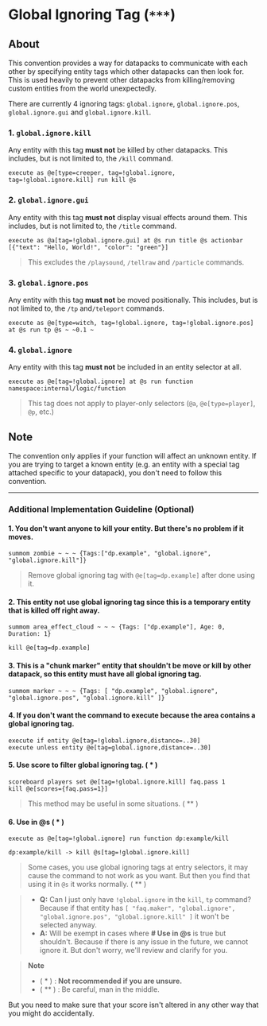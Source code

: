 # Global Ignoring Tag (`***`)

## About

This convention provides a way for datapacks to communicate with each other by specifying entity tags which other datapacks can then look for. This is used heavily to prevent other datapacks from killing/removing custom entities from the world unexpectedly.

There are currently 4 ignoring tags: `global.ignore`, `global.ignore.pos`, `global.ignore.gui` and `global.ignore.kill`.

### 1. `global.ignore.kill`

Any entity with this tag **must not** be killed by other datapacks. This includes, but is not limited to, the `/kill` command.

```mcfunction
execute as @e[type=creeper, tag=!global.ignore, tag=!global.ignore.kill] run kill @s
```

### 2. `global.ignore.gui`

Any entity with this tag **must not** display visual effects around them. This includes, but is not limited to, the `/title` command.

```mcfunction
execute as @a[tag=!global.ignore.gui] at @s run title @s actionbar [{"text": "Hello, World!", "color": "green"}]
```

> This excludes the `/playsound`, `/tellraw` and `/particle` commands.

### 3. `global.ignore.pos`

Any entity with this tag **must not** be moved positionally. This includes, but is not limited to, the `/tp` and`/teleport` commands.

```mcfunction
execute as @e[type=witch, tag=!global.ignore, tag=!global.ignore.pos] at @s run tp @s ~ ~0.1 ~
```

### 4. `global.ignore`

Any entity with this tag **must not** be included in an entity selector at all.

```mcfunction
execute as @e[tag=!global.ignore] at @s run function namespace:internal/logic/function
```

> This tag does not apply to player-only selectors (`@a`, `@e[type=player]`, `@p`, etc.)  

## Note

The convention only applies if your function will affect an unknown entity. If you are trying to target a known entity (e.g. an entity with a special tag attached specific to your datapack), you don't need to follow this convention.

--------------------

### **Additional Implementation Guideline (Optional)**

#### 1. You don't want anyone to kill your entity. But there's no problem if it moves.

```mcfunction
summom zombie ~ ~ ~ {Tags:["dp.example", "global.ignore", "global.ignore.kill"]}
```

> Remove global ignoring tag with `@e[tag=dp.example]` after done using it.

#### 2. This entity not use global ignoring tag since this is a temporary entity that is killed off right away.
```mcfunction
summom area_effect_cloud ~ ~ ~ {Tags: ["dp.example"], Age: 0, Duration: 1}

kill @e[tag=dp.example]
```

#### 3. This is a "chunk marker" entity that shouldn't be move or kill by other datapack, so this entity must have all global ignoring tag.
```mcfunction
summom marker ~ ~ ~ {Tags: [ "dp.example", "global.ignore", "global.ignore.pos", "global.ignore.kill" ]}
```

#### 4. If you don't want the command to execute because the area contains a global ignoring tag. 
```mcfunction
execute if entity @e[tag=!global.ignore,distance=..30]
execute unless entity @e[tag=global.ignore,distance=..30]
```

#### 5. Use score to filter global ignoring tag. ( * )
```mcfunction
scoreboard players set @e[tag=!global.ignore.kill] faq.pass 1
kill @e[scores={faq.pass=1}]
```

> This method may be useful in some situations. ( ** )

#### 6. Use in @s ( * )

```mcfunction
execute as @e[tag=!global.ignore] run function dp:example/kill

dp:example/kill -> kill @s[tag=!global.ignore.kill]
```

> Some cases, you use global ignoring tags at entry selectors, it may cause the command to not work as you want. But then you find that using it in `@s` it works normally. ( ** )


> - **Q:** Can I just only have `!global.ignore` in the `kill`, `tp` command? Because if that entity has `[ "faq.maker", "global.ignore", "global.ignore.pos", "global.ignore.kill" ]` it won't be selected anyway. 
> - **A:** Will be exempt in cases where **# Use in @s** is true but shouldn't. Because if there is any issue in the future, we cannot ignore it. But don't worry, we'll review and clarify for you.

> **Note**
> - ( * ) : **Not recommended if you are unsure.**
> - ( ** ) : Be careful, man in the middle. 

But you need to make sure that your score isn't altered in any other way that you might do accidentally.
